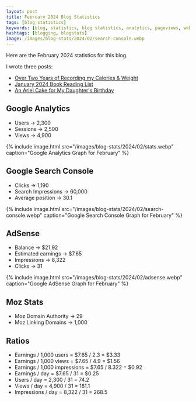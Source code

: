 ```yaml
---
layout: post
title: February 2024 Blog Statistics
tags: [blog statistics]
keywords: [blog, statistics, blog statistics, analytics, pageviews, webmaster, webmaster tools, alexa, google]
hashtags: [blogging, blogstats]
image: /images/blog-stats/2024/02/search-console.webp
---
```


Here are the February 2024 statistics for this blog.

I wrote three posts:

* [Over Two Years of Recording my Calories & Weight](https://www.joehxblog.com/over-two-years-of-recording-my-calories-and-weight/)
* [January 2024 Book Reading List](https://www.joehxblog.com/january-2024-book-reading-list/)
* [An Ariel Cake for My Daughter's Birthday](https://www.joehxblog.com/an-ariel-cake-for-my-daughters-birthday/)

## Google Analytics

* Users &rarr; 2,300
* Sessions &rarr; 2,500
* Views &rarr; 4,900

{% include image.html src="/images/blog-stats/2024/02/stats.webp" caption="Google Analytics Graph for February" %}

## Google Search Console

* Clicks &rarr; 1,190
* Search Impressions &rarr; 60,000
* Average position &rarr; 30.1

{% include image.html src="/images/blog-stats/2024/02/search-console.webp" caption="Google Search Console Graph for February" %}

## AdSense

* Balance &rarr; $21.92
* Estimated earnings &rarr; $7.65
* Impressions &rarr; 8,322
* Clicks &rarr; 31

{% include image.html src="/images/blog-stats/2024/02/adsense.webp" caption="Google AdSense Graph for February" %}

## Moz Stats

* Moz Domain Authority &rarr; 29
* Moz Linking Domains &rarr; 1,000

## Ratios

* Earnings / 1,000 users = $7.65 / 2.3 = $3.33
* Earnings / 1,000 views = $7.65 / 4.9 = $1.56
* Earnings / 1,000 impressions = $7.65 / 8.322 = $0.92
* Earnings / day = $7.65 / 31 = $0.25
* Users / day = 2,300 / 31 = 74.2
* Views / day = 4,900 / 31 = 181.1
* Impressions / day = 8,322 / 31 = 268.5
